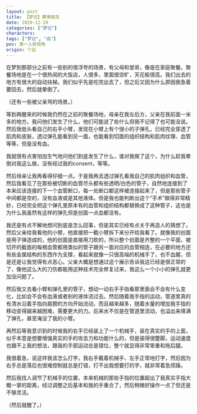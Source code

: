 ```yaml
---
layout: post
title: 【梦记】赛博朋克
date: 2020-12-20
categories: ["梦记"]
characters: 
tags: ["梦记", "血"]
pov: 第一人称视角
origin: 个站
---
```


在梦到那部分之前有一些别的很浮夸的场景，有父母和堂哥，像是在家庭聚餐。聚餐场地是在一个很热闹的大饭店，人很多，里面很空旷，天花板很高。我们出去的地方有很大的自动扶梯。我们似乎先是吃完出去了，但之后又因为什么原因我急着要回去，然后就晕倒了。

（还有一些被父亲骂的场景。）

等到再醒来的时候我仍然在之前的聚餐场地，母亲在我左后方，父亲在我前面一米多的地方。我问他们发生了什么，他们可能说了些什么但我不记得了也可能没说。然后我低头看自己的右手小臂，发现在小臂上有个很小的子弹孔，已经完全穿透了肌肉和皮肤，透过弹孔能看到另一面，也能看到切面的组织结构和肌肉纹理、血管等等，但是没有血。

我就很有点害怕加生气地问他们到底发生了什么，谁对我做了这个，为什么趁我晕倒对我这么做，没有经过我的consent，等等。

然后母亲让我再看得仔细一点。于是我再去透过弹孔看我自己的肌肉组织和血管，然后我看见了在那些被切断的血管尽头都有些透明/白色的管子，自然地连接到了本来应该连接的下一个血管断口，每一处断口都这样被连接起来了，但是那些管子中间都是空的，没有血液或是其他液体。但是我也能判断出这个“手术”做得非常精妙，已经完全把这个弹孔里原本有的血管和组织结构都替换成了这种管子，这也是为什么我虽然有这样的弹孔但是创面一点血都没有。

我还是有点不解地想问到底是怎么回事，但是其实已经有点关于再造人的猜想了。然后父亲给我看他的小臂，他直接把一截小臂拆下来分开给我看了。就像我的创面是用子弹造成的，他的创面是直接用刀砍的，所以整个创面是齐整的一个平面，被切开的截面的每根血管都用类似的管子跟另一面对应的血管相连，在必要的地方还有些金属结构的东西作为支撑，看起来就像一只很高端的机械手了，也不血腥，但是还是让我觉得有点恶心。父亲大概是想通过这个展示告诉我这已经是很正常的了，像他这么大的刀伤都能用这种技术完全修复过来，我这么一个小小的弹孔就更加没问题了。

然后我又去看小臂和弹孔里的管子，想动一动右手手指看那里面会不会有什么变化，比如会不会有血液或者别的液体流过去。然后随着我手指的运动，管道里真的有清水沿着手指向肩膀的方向开始流动，而且越来越多，随着水量的增加我手指的移动变得越来越困难，需要更大的力。后来水不仅是在管道里流动，也溢出来填满了弹孔，甚至淹没了我的小臂。

再然后等我意识到的时候我的右手已经装上了一个机械手，装在真实的手的上面，似乎本意是想要增强真实的手的攻击力和功能什么的，但是装得很蹩脚，运动速度也跟不上我的想法，跟我的手部运动总是错位，整个就显得非常笨重和拖后腿。

我很着急，说这样我该怎么打字。我右手戴着机械手、左手正常地打字，然后因为右手总是落后也很难控制就总是打错，打不出我想要打的字，就非常着急烦躁。

然后我找人调节了机械手的位置，本来机械的那些手指的位置超出了我真实手指大概一掌的距离，经过调整之后基本和我的手重合了，然后稍微好操作一点了但还是不够灵活。

（然后就醒了。）